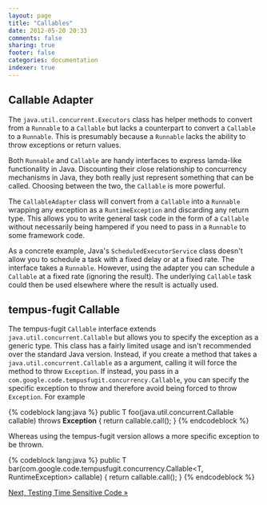 ```yaml
---
layout: page
title: "Callables"
date: 2012-05-20 20:33
comments: false
sharing: true
footer: false
categories: documentation
indexer: true
---
```


## Callable Adapter

The `java.util.concurrent.Executors` class has helper methods to convert from a `Runnable` to a `Callable` but lacks a counterpart to convert a `Callable` to a `Runnable`. This is presumably because a `Runnable` lacks the ability to throw exceptions or return values.

Both `Runnable` and `Callable` are handy interfaces to express lamda-like functionality in Java. Discounting their close relationship to concurrency mechanisms in Java, they both really just represent something that can be called. Choosing between the two, the `Callable` is more powerful.

The `CallableAdapter` class will convert from a `Callable` into a `Runnable` wrapping any exception as a `RuntimeException` and discarding any return type. This allows you to write general task code in the form of a `Callable` without necessarily being hampered if you need to pass in a `Runnable` to some framework code.

As a concrete example, Java's `ScheduledExecutorService` class doesn't allow you to schedule a task with a fixed delay or at a fixed rate. The interface takes a `Runnable`. However, using the adapter you can schedule a `Callable` at a fixed rate (ignoring the result). The underlying `Callable` task could then be used elsewhere where the result is actually used.

## tempus-fugit Callable

The tempus-fugit `Callable` interface extends `java.util.concurrent.Callable` but allows you to specify the exception as a generic type. This class has a fairly limited usage and isn't recommended over the standard Java version. Instead, if you create a method that takes a `java.util.concurrent.Callable` as a argument, calling it will force the method to throw `Exception`. If instead, you pass in a `com.google.code.tempusfugit.concurrency.Callable`, you can specify the specific exception to throw and therefore avoid being forced to throw `Exception`. For example


{% codeblock lang:java %}
public <T> T foo(java.util.concurrent.Callable<T> callable) throws **Exception** {
    return callable.call();
}
{% endcodeblock %}

Whereas using the tempus-fugit version allows a more specific exception to be thrown.


{% codeblock lang:java %}
public <T> T bar(com.google.code.tempusfugit.concurrency.Callable<T, RuntimeException> callable) {
    return callable.call();
}
{% endcodeblock %}

[Next, Testing Time Sensitive Code &raquo;](/documentation/time/)